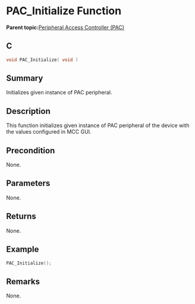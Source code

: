 # PAC\_Initialize Function

**Parent topic:**[Peripheral Access Controller \(PAC\)](GUID-A41A49A1-F4C5-4355-8F72-3471A2AFF354.md)

## C

```c
void PAC_Initialize( void )
```

## Summary

Initializes given instance of PAC peripheral.

## Description

This function initializes given instance of PAC peripheral of the device with the values configured in MCC GUI.

## Precondition

None.

## Parameters

None.

## Returns

None.

## Example

```c
PAC_Initialize();
```

## Remarks

None.


